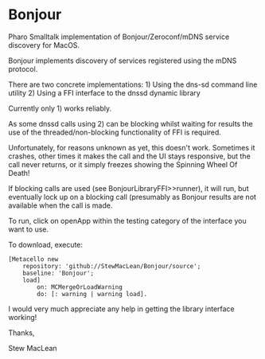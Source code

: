 # Bonjour

Pharo Smalltalk implementation of Bonjour/Zeroconf/mDNS service discovery for MacOS.

Bonjour implements discovery of services registered using the mDNS protocol.

There are two concrete implementations:
	1) Using the dns-sd command line utility
	2) Using a FFI interface to the dnssd dynamic library
		
Currently only 1) works reliably.

As some dnssd calls using 2) can be blocking whilst waiting for results the use 
of the threaded/non-blocking functionality of FFI is required. 
	
Unfortunately, for reasons unknown as yet, this doesn't work. Sometimes it crashes, 
other times it makes the call and the UI stays responsive, but the call never returns, 
or it simply freezes showing the Spinning Wheel Of Death!
	
If blocking calls are used (see BonjourLibraryFFI>>runner), it will run, but eventually
lock up on a blocking call (presumably as Bonjour results are not available when the call
is made.
	
To run, click on openApp within the testing category of the interface you want to use.

To download, execute:

	[Metacello new 
		repository: 'github://StewMacLean/Bonjour/source';
		baseline: 'Bonjour';
		load] 
			on: MCMergeOrLoadWarning 
			do: [: warning | warning load].
			
I would very much appreciate any help in getting the library interface working! 

Thanks,

Stew MacLean



